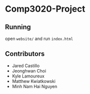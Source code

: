 # Comp3020-Project

## Running
open `website/` and run `index.html`


## Contributors
* Jared Castillo
* Jeonghwan Choi
* Kyle Lamoureux
* Matthew Kwiatkowski
* Minh Nam Hai Nguyen